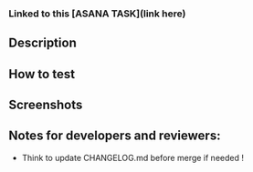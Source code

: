 <!--- Provide a general summary of your changes in the Title above -->

<!--- Squash commit should follow: https://www.conventionalcommits.org/en/v1.0.0/#summary -->

### Linked to this [ASANA TASK](link here)

## Description

<!--- Describe your choices and changes in detail -->

## How to test

<!--- Provide some help tips to the technical reviewer -->

## Screenshots

<!-- add screenshots if appropriate or delete this section -->

## Notes for developers and reviewers:

-   Think to update CHANGELOG.md before merge if needed !
